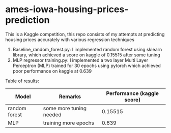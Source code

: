 # ames-iowa-housing-prices-prediction
This is a Kaggle competition, this repo consists of my attempts at predicting housing prices accurately with various regression techniques 

1. Baseline_random_forest.py: I implemented random forest using sklearn library, which achieved a score on kaggle of 0.15515 after some tuning
2. MLP regressor training.py: I implemented a two layer Multi Layer Perceptron (MLP) trained for 30 epochs using pytorch which achieved poor performance on kaggle at 0.639 

Table of results:

| Model | Remarks | Performance (kaggle score) |
|-------|---------|----------------------------|
| random forest| some more tuning needed | 0.15515 |
| MLP | training more epochs | 0.639 |
